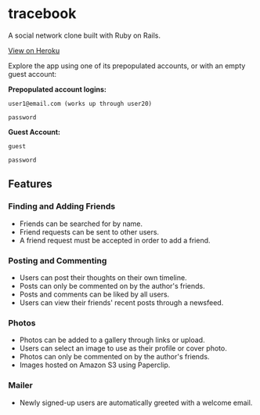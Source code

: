# tracebook

A social network clone built with Ruby on Rails.

[View on Heroku](http://tracebook.herokuapp.com/)

Explore the app using one of its prepopulated accounts, or with an empty guest account:

**Prepopulated account logins:**

```
user1@email.com (works up through user20)

password
```

**Guest Account:**

```
guest

password
```

## Features

### Finding and Adding Friends

- Friends can be searched for by name.
- Friend requests can be sent to other users.
- A friend request must be accepted in order to add a friend.

### Posting and Commenting

- Users can post their thoughts on their own timeline.
- Posts can only be commented on by the author's friends.
- Posts and comments can be liked by all users.
- Users can view their friends' recent posts through a newsfeed.

### Photos

- Photos can be added to a gallery through links or upload.
- Users can select an image to use as their profile or cover photo.
- Photos can only be commented on by the author's friends.
- Images hosted on Amazon S3 using Paperclip.

### Mailer

- Newly signed-up users are automatically greeted with a welcome email.
